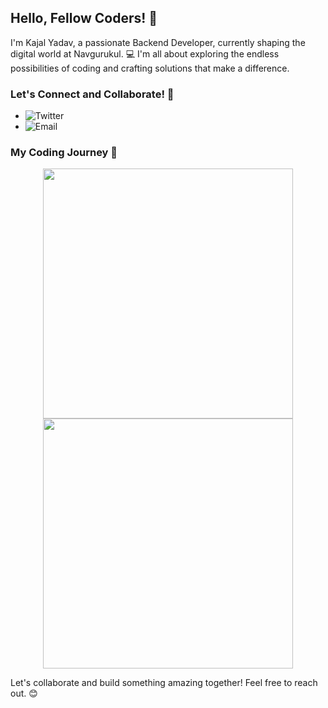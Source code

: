 ## Hello, Fellow Coders! 👋

I'm Kajal Yadav, a passionate Backend Developer, currently shaping the digital world at Navgurukul. 💻 I'm all about exploring the endless possibilities of coding and crafting solutions that make a difference.

### Let's Connect and Collaborate! 🌟

- ![Twitter](https://img.shields.io/twitter/follow/kajaly705?style=social)
- ![Email](https://img.shields.io/badge/-kajaly20%40navgurukul.org-c14438?style=flat-square&logo=Gmail&logoColor=white)


### My Coding Journey 🚀

<div align="center">
  <img src="https://github-readme-stats-sigma-five.vercel.app/api?username=kajal8512&show_icons=true&theme=tokyonight" width="400" />
  <img src="https://github-readme-streak-stats.herokuapp.com?user=kajal8512&theme=dark&hide_border=true" width="400" />
</div>

Let's collaborate and build something amazing together! Feel free to reach out. 😊
